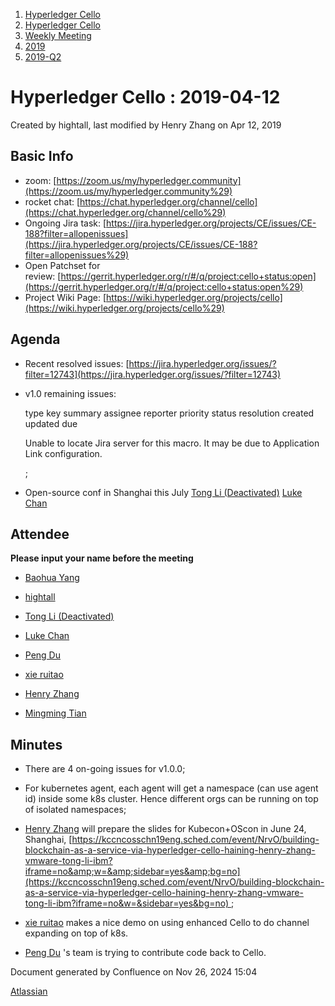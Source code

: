 1. [Hyperledger Cello](index.html)
2. [Hyperledger Cello](Hyperledger-Cello_21659650.html)
3. [Weekly Meeting](Weekly-Meeting_21659700.html)
4. [2019](2019_45252622.html)
5. [2019-Q2](2019-Q2_21659834.html)

# Hyperledger Cello : 2019-04-12

Created by hightall, last modified by Henry Zhang on Apr 12, 2019

## Basic Info

- zoom: [https://zoom.us/my/hyperledger.community](https://zoom.us/my/hyperledger.community%29)
- rocket chat: [https://chat.hyperledger.org/channel/cello](https://chat.hyperledger.org/channel/cello%29)
- Ongoing Jira task: [https://jira.hyperledger.org/projects/CE/issues/CE-188?filter=allopenissues](https://jira.hyperledger.org/projects/CE/issues/CE-188?filter=allopenissues%29)
- Open Patchset for review: [https://gerrit.hyperledger.org/r/#/q/project:cello+status:open](https://gerrit.hyperledger.org/r/#/q/project:cello+status:open%29)
- Project Wiki Page: [https://wiki.hyperledger.org/projects/cello](https://wiki.hyperledger.org/projects/cello%29)

## Agenda

- Recent resolved issues: [https://jira.hyperledger.org/issues/?filter=12743](https://jira.hyperledger.org/issues/?filter=12743)
- v1.0 remaining issues: 
  
  type key summary assignee reporter priority status resolution created updated due
  
  Unable to locate Jira server for this macro. It may be due to Application Link configuration.
  
  ;
- Open-source conf in Shanghai this July [Tong Li (Deactivated)](https://lf-hyperledger.atlassian.net/wiki/people/712020:7579aadb-a578-4296-b576-84509b88eb92?ref=confluence) [Luke Chan](https://lf-hyperledger.atlassian.net/wiki/people/712020:41573b41-33dc-492c-836d-536b50e9eb2a?ref=confluence)

## Attendee

**Please input your name before the meeting**

- [Baohua Yang](https://lf-hyperledger.atlassian.net/wiki/people/557058:17d87dbf-05fe-4c1b-84cf-fd69f7fcbb20?ref=confluence)
  
- [hightall](https://lf-hyperledger.atlassian.net/wiki/people/70121:e9c4e0e0-079d-423a-b406-d1bcab2e0194?ref=confluence)
  
- [Tong Li (Deactivated)](https://lf-hyperledger.atlassian.net/wiki/people/712020:7579aadb-a578-4296-b576-84509b88eb92?ref=confluence)
  
- [Luke Chan](https://lf-hyperledger.atlassian.net/wiki/people/712020:41573b41-33dc-492c-836d-536b50e9eb2a?ref=confluence)
  
- [Peng Du](https://lf-hyperledger.atlassian.net/wiki/people/712020:40cfa3db-3ae0-4442-b843-16a107ce7b9f?ref=confluence)
  
- [xie ruitao](https://lf-hyperledger.atlassian.net/wiki/people/712020:cace9683-5e46-440f-b1f2-7b9ce2c2bd7c?ref=confluence)
  
- [Henry Zhang](https://lf-hyperledger.atlassian.net/wiki/people/5b1546269595132534bc2926?ref=confluence)
  
- [Mingming Tian](https://lf-hyperledger.atlassian.net/wiki/people/712020:b46cc809-7723-4103-bdce-1c3d3d41e778?ref=confluence)
  

## Minutes

- There are 4 on-going issues for v1.0.0;
- For kubernetes agent, each agent will get a namespace (can use agent id) inside some k8s cluster. Hence different orgs can be running on top of isolated namespaces;
- [Henry Zhang](https://lf-hyperledger.atlassian.net/wiki/people/5b1546269595132534bc2926?ref=confluence) will prepare the slides for Kubecon+OScon in June 24, Shanghai, [https://kccncosschn19eng.sched.com/event/NrvO/building-blockchain-as-a-service-via-hyperledger-cello-haining-henry-zhang-vmware-tong-li-ibm?iframe=no&amp;w=&amp;sidebar=yes&amp;bg=no](https://kccncosschn19eng.sched.com/event/NrvO/building-blockchain-as-a-service-via-hyperledger-cello-haining-henry-zhang-vmware-tong-li-ibm?iframe=no&w=&sidebar=yes&bg=no) ;
  
- [xie ruitao](https://lf-hyperledger.atlassian.net/wiki/people/712020:cace9683-5e46-440f-b1f2-7b9ce2c2bd7c?ref=confluence) makes a nice demo on using enhanced Cello to do channel expanding on top of k8s.
  
- [Peng Du](https://lf-hyperledger.atlassian.net/wiki/people/712020:40cfa3db-3ae0-4442-b843-16a107ce7b9f?ref=confluence) 's team is trying to contribute code back to Cello.
  

Document generated by Confluence on Nov 26, 2024 15:04

[Atlassian](http://www.atlassian.com/)
